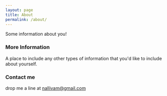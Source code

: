 ```yaml
---
layout: page
title: About
permalink: /about/
---
```


Some information about you!

### More Information

A place to include any other types of information that you'd like to include about yourself.

### Contact me

drop me a line at [nallivam@gmail.com](mailto:nallivam@gmail.com)
